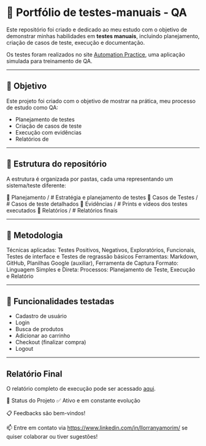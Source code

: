 # 🧪 Portfólio de testes-manuais - QA
Este repositório foi criado e dedicado ao meu estudo com o objetivo de demonstrar minhas habilidades em **testes manuais**, incluindo planejamento, criação de casos de teste, execução e documentação.

Os testes foram realizados no site [Automation Practice](https://www.automationpratice.com.br/), uma aplicação simulada para treinamento de QA.

---

## 🎯 Objetivo
Este projeto foi criado com o objetivo de mostrar na prática, meu processo de estudo como QA:

- Planejamento de testes
- Criação de casos de teste
- Execução com evidências
- Relatórios de 

-----

## 🧱 Estrutura do repositório
A estrutura é organizada por pastas, cada uma representando um sistema/teste diferente:

📁 Planejamento / # Estratégia e planejamento de testes
📁 Casos de Testes / # Casos de teste detalhados
📁 Evidências / # Prints e vídeos dos testes executados
📁 Relatórios / # Relatórios finais

-----

## 🧪 Metodologia

Técnicas aplicadas: Testes Positivos, Negativos, Exploratórios, Funcionais, Testes de interface e Testes de regrassão básicos
Ferramentas: Markdown, GitHub, Planilhas Google (auxiliar), Ferramenta de Captura
Formato: Linguagem Simples e Direta:
Processos: Planejamento de Teste, Execução e Relatório

---

## 📌 Funcionalidades testadas

- Cadastro de usuário
- Login
- Busca de produtos
- Adicionar ao carrinho
- Checkout (finalizar compra)
- Logout

----
  
## Relatório Final

O relatório completo de execução pode ser acessado [aqui](./04_relatorios/relatorio-execucao.md).

📌 Status do Projeto
✅ Ativo e em constante evolução 

📋 Feedbacks são bem-vindos!

📫 Entre em contato via https://www.linkedin.com/in/llorranyamorim/ se quiser colaborar ou tiver sugestões!
